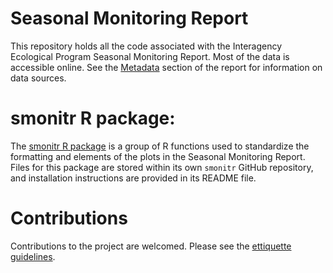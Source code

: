 # Seasonal Monitoring Report

This repository holds all the code associated with the Interagency Ecological Program Seasonal Monitoring Report. Most of the data is accessible online. See the [Metadata](https://interagencyecologicalprogram.github.io/Status-and-Trends/metadata.html) section of the report for information on data sources. 

# smonitr R package:

The [smonitr R package](https://github.com/InteragencyEcologicalProgram/smonitr) is a group of R functions used to standardize the formatting and elements of the plots in the Seasonal Monitoring Report. Files for this package are stored within its own `smonitr` GitHub repository, and installation instructions are provided in its README file.

# Contributions

Contributions to the project are welcomed. Please see the [ettiquette guidelines](https://github.com/lmitchell4/Status-and-Trends/blob/master/Ettiquette.md).
